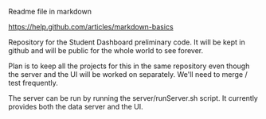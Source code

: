 Readme file in markdown

https://help.github.com/articles/markdown-basics

Repository for the Student Dashboard preliminary code.  It will be kept in github and will be public for the whole world to see forever.

Plan is to keep all the projects for this in the same repository even though the server and the UI will be worked on separately.
We'll need to merge / test frequently.

The server can be run by running the server/runServer.sh script.  It
currently provides both the data server and the UI.


